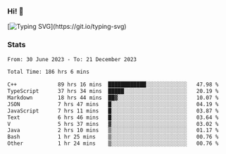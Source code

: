 ### Hi!  👋

[![Typing SVG](https://readme-typing-svg.herokuapp.com?font=Fira+Code&pause=1000&width=435&lines=Hello!+I'm+Texiwustion.)](https://git.io/typing-svg)

### Stats

<!--START_SECTION:waka-->

```txt
From: 30 June 2023 - To: 21 December 2023

Total Time: 186 hrs 6 mins

C++             89 hrs 16 mins  ████████████░░░░░░░░░░░░░   47.98 %
TypeScript      37 hrs 34 mins  █████░░░░░░░░░░░░░░░░░░░░   20.19 %
Markdown        18 hrs 44 mins  ██▓░░░░░░░░░░░░░░░░░░░░░░   10.07 %
JSON            7 hrs 47 mins   █░░░░░░░░░░░░░░░░░░░░░░░░   04.19 %
JavaScript      7 hrs 11 mins   █░░░░░░░░░░░░░░░░░░░░░░░░   03.87 %
Text            6 hrs 46 mins   █░░░░░░░░░░░░░░░░░░░░░░░░   03.64 %
V               5 hrs 37 mins   ▓░░░░░░░░░░░░░░░░░░░░░░░░   03.02 %
Java            2 hrs 10 mins   ▒░░░░░░░░░░░░░░░░░░░░░░░░   01.17 %
Bash            1 hr 25 mins    ▒░░░░░░░░░░░░░░░░░░░░░░░░   00.76 %
Other           1 hr 24 mins    ▒░░░░░░░░░░░░░░░░░░░░░░░░   00.76 %
```

<!--END_SECTION:waka-->
